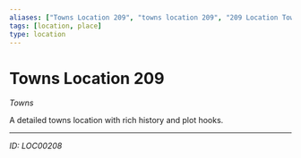 ```yaml
---
aliases: ["Towns Location 209", "towns location 209", "209 Location Towns"]
tags: [location, place]
type: location
---
```


# Towns Location 209

*Towns*

A detailed towns location with rich history and plot hooks.

---
*ID: LOC00208*